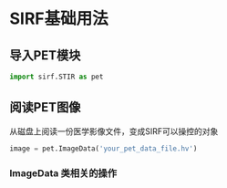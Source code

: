# SIRF基础用法

## 导入PET模块

```python
import sirf.STIR as pet
```

## 阅读PET图像

从磁盘上阅读一份医学影像文件，变成SIRF可以操控的对象
```python
image = pet.ImageData('your_pet_data_file.hv')
```


### ImageData 类相关的操作